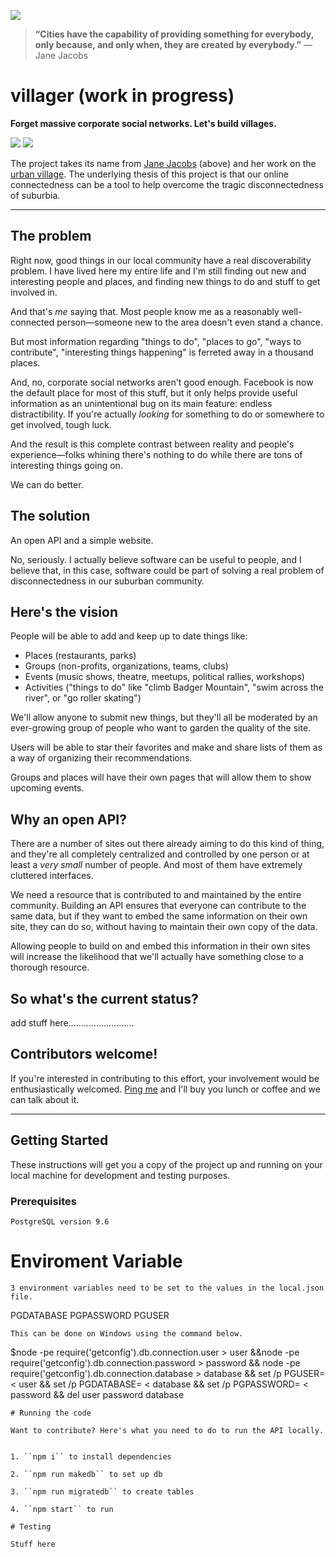 [![](http://upload.wikimedia.org/wikipedia/commons/1/14/Jane_Jacobs.jpg)](http://en.wikipedia.org/wiki/Jane_Jacobs)

> __“Cities have the capability of providing something for everybody, only because, and only when, they are created by everybody.”__
> — Jane Jacobs

villager (work in progress)
===========================
__Forget massive corporate social networks. Let's build villages.__

![](https://img.shields.io/travis/adambrault/villager.svg)
![](https://img.shields.io/david/adambrault/villager.svg)

The project takes its name from [Jane Jacobs](http://en.wikipedia.org/wiki/Jane_Jacobs) (above) and her work on the [urban village](http://en.wikipedia.org/wiki/Urban_village). The underlying thesis of this project is that our online connectedness can be a tool to help overcome the tragic disconnectedness of suburbia.

---

## The problem

Right now, good things in our local community have a real discoverability problem. I have lived here my entire life and I'm still finding out new and interesting people and places, and finding new things to do and stuff to get involved in.

And that's *me* saying that. Most people know me as a reasonably well-connected person—someone new to the area doesn't even stand a chance.

But most information regarding "things to do", "places to go", "ways to contribute", "interesting things happening" is ferreted away in a thousand places.

And, no, corporate social networks aren't good enough. Facebook is now the default place for most of this stuff, but it only helps provide useful information as an unintentional bug on its main feature: endless distractibility. If you're actually *looking* for something to do or somewhere to get involved, tough luck.

And the result is this complete contrast between reality and people's experience—folks whining there's nothing to do while there are tons of interesting things going on.

We can do better.

## The solution

An open API and a simple website.

No, seriously. I actually believe software can be useful to people, and I believe that, in this case, software could be part of solving a real problem of disconnectedness in our suburban community.

## Here's the vision

People will be able to add and keep up to date things like:

- Places (restaurants, parks)
- Groups (non-profits, organizations, teams, clubs)
- Events (music shows, theatre, meetups, political rallies, workshops)
- Activities ("things to do" like "climb Badger Mountain", "swim across the river", or "go roller skating")

We'll allow anyone to submit new things, but they'll all be moderated by an ever-growing group of people who want to garden the quality of the site.

Users will be able to star their favorites and make and share lists of them as a way of organizing their recommendations.

Groups and places will have their own pages that will allow them to show upcoming events.

## Why an open API?

There are a number of sites out there already aiming to do this kind of thing, and they're all completely centralized and controlled by one person or at least a *very small* number of people. And most of them have extremely cluttered interfaces.

We need a resource that is contributed to and maintained by the entire community. Building an API ensures that everyone can contribute to the same data, but if they want to embed the same information on their own site, they can do so, without having to maintain their own copy of the data.

Allowing people to build on and embed this information in their own sites will increase the likelihood that we'll actually have something close to a thorough resource.

## So what's the current status?

add stuff here..........................

## Contributors welcome!

If you're interested in contributing to this effort, your involvement would be enthusiastically welcomed. <a href="mailto:adam@welp.email">Ping me</a> and I'll buy you lunch or coffee and we can talk about it.

----
## Getting Started

These instructions will get you a copy of the project up and running on your local machine for development and testing purposes.

### Prerequisites

```
PostgreSQL version 9.6
```
# Enviroment Variable

```
3 environment variables need to be set to the values in the local.json file. 
```
PGDATABASE
PGPASSWORD
PGUSER
```
This can be done on Windows using the command below.
```
$node -pe require('getconfig').db.connection.user > user &&node -pe require('getconfig').db.connection.password > password && node -pe require('getconfig').db.connection.database > database && set /p PGUSER= < user && set /p PGDATABASE= < database && set /p PGPASSWORD= < password && del user password database
```
# Running the code

Want to contribute? Here's what you need to do to run the API locally.


1. ``npm i`` to install dependencies

2. ``npm run makedb`` to set up db

3. ``npm run migratedb`` to create tables

4. ``npm start`` to run

# Testing

Stuff here